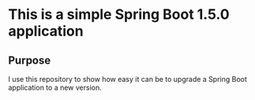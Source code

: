 # This is a simple Spring Boot 1.5.0 application

## Purpose

I use this repository to show how easy it can be to upgrade a Spring Boot application to a new version.